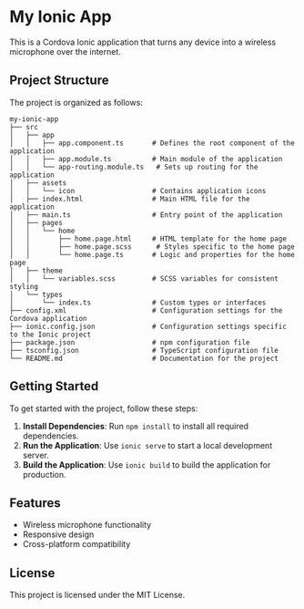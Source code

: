 # My Ionic App

This is a Cordova Ionic application that turns any device into a wireless microphone over the internet.

## Project Structure

The project is organized as follows:

```
my-ionic-app
├── src
│   ├── app
│   │   ├── app.component.ts       # Defines the root component of the application
│   │   ├── app.module.ts          # Main module of the application
│   │   └── app-routing.module.ts   # Sets up routing for the application
│   ├── assets
│   │   └── icon                   # Contains application icons
│   ├── index.html                 # Main HTML file for the application
│   ├── main.ts                    # Entry point of the application
│   ├── pages
│   │   └── home
│   │       ├── home.page.html     # HTML template for the home page
│   │       ├── home.page.scss      # Styles specific to the home page
│   │       └── home.page.ts       # Logic and properties for the home page
│   ├── theme
│   │   └── variables.scss         # SCSS variables for consistent styling
│   └── types
│       └── index.ts               # Custom types or interfaces
├── config.xml                     # Configuration settings for the Cordova application
├── ionic.config.json              # Configuration settings specific to the Ionic project
├── package.json                   # npm configuration file
├── tsconfig.json                  # TypeScript configuration file
└── README.md                      # Documentation for the project
```

## Getting Started

To get started with the project, follow these steps:

1. **Install Dependencies**: Run `npm install` to install all required dependencies.
2. **Run the Application**: Use `ionic serve` to start a local development server.
3. **Build the Application**: Use `ionic build` to build the application for production.

## Features

- Wireless microphone functionality
- Responsive design
- Cross-platform compatibility

## License

This project is licensed under the MIT License.